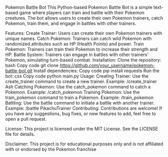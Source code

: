 
Pokemon Battle Bot
This Python-based Pokemon Battle Bot is a simple text-based game where players can train and battle with their Pokemon creatures. The bot allows users to create their own Pokemon trainers, catch Pokemon, train them, and engage in battles with other trainers.

Features:
Create Trainer: Users can create their own Pokemon trainers with unique names.
Catch Pokemon: Trainers can catch wild Pokemon with randomized attributes such as HP (Health Points) and power.
Train Pokemon: Trainers can train their Pokemon to increase their strength and HP.
Battle System: Trainers can engage in battles with other trainers' Pokemon, simulating turn-based combat.
Installation:
Clone the repository:
bash
Copy code
git clone https://github.com/your_username/pokemon-battle-bot.git
Install dependencies:
Copy code
pip install requests
Run the bot:
css
Copy code
python main.py
Usage:
Creating Trainer:
Use the create_trainer command to create a new trainer. Example: /create_trainer Ash
Catching Pokemon:
Use the catch_pokemon command to catch a Pokemon. Example: /catch_pokemon
Training Pokemon:
Use the train_pokemon command to train a Pokemon. Example: /train_pokemon
Battling:
Use the battle command to initiate a battle with another trainer. Example: /battle PikachuTrainer
Contributing:
Contributions are welcome! If you have any suggestions, bug fixes, or new features to add, feel free to open a pull request.

License:
This project is licensed under the MIT License. See the LICENSE file for details.

Disclaimer:
This project is for educational purposes only and is not affiliated with or endorsed by the Pokemon franchise

 
